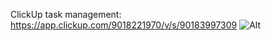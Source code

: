ClickUp task management: https://app.clickup.com/9018221970/v/s/90183997309
![Alt](https://repobeats.axiom.co/api/embed/c6c40345874953ab2a1448acd74dbb219cf6c268.svg "Repobeats analytics image")
